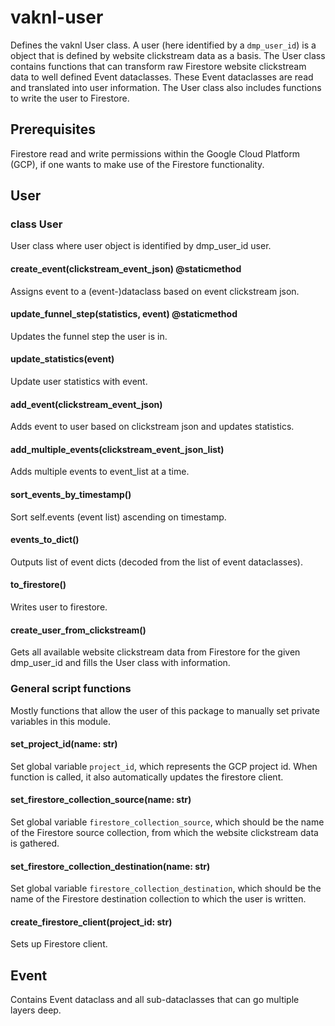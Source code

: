 # vaknl-user

Defines the vaknl User class. A user (here identified by a `dmp_user_id`) is a object that is defined by website 
clickstream data as a basis. The User class contains functions that can transform raw Firestore website clickstream data
to well defined Event dataclasses. These Event dataclasses are read and translated into user information. The User class
also includes functions to write the user to Firestore.


## Prerequisites

Firestore read and write permissions within the Google Cloud Platform (GCP), if one wants to make use of the Firestore 
functionality.


## User

### class User
User class where user object is identified by dmp_user_id user.

#### create_event(clickstream_event_json) @staticmethod
Assigns event to a (event-)dataclass based on event clickstream json.

#### update_funnel_step(statistics, event) @staticmethod
Updates the funnel step the user is in.

#### update_statistics(event)
Update user statistics with event.

#### add_event(clickstream_event_json)
Adds event to user based on clickstream json and updates statistics.

#### add_multiple_events(clickstream_event_json_list)
Adds multiple events to event_list at a time.

#### sort_events_by_timestamp()
Sort self.events (event list) ascending on timestamp.

#### events_to_dict()
Outputs list of event dicts (decoded from the list of event dataclasses).

#### to_firestore()
Writes user to firestore.

#### create_user_from_clickstream()
Gets all available website clickstream data from Firestore for the given dmp_user_id and fills the User class
with information.

### General script functions

Mostly functions that allow the user of this package to manually set private variables in this module.

#### set_project_id(name: str)
Set global variable `project_id`, which represents the GCP project id. When function is called, it also 
automatically updates the firestore client.

#### set_firestore_collection_source(name: str)
Set global variable `firestore_collection_source`, which should be the name of the Firestore source collection, 
from which the website clickstream data is gathered.

#### set_firestore_collection_destination(name: str)
Set global variable `firestore_collection_destination`, which should be the name of the Firestore destination
collection to which the user is written.

#### create_firestore_client(project_id: str)
Sets up Firestore client. 


## Event

Contains Event dataclass and all sub-dataclasses that can go multiple layers deep.



